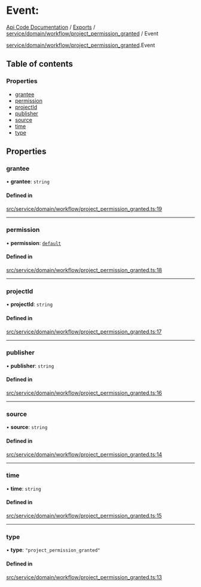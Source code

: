 # Event: 
 
[Api Code Documentation](../README.md) / [Exports](../modules.md) / [service/domain/workflow/project\_permission\_granted](../modules/service_domain_workflow_project_permission_granted.md) / Event

[service/domain/workflow/project_permission_granted](../modules/service_domain_workflow_project_permission_granted.md).Event

## Table of contents

### Properties

- [grantee](service_domain_workflow_project_permission_granted.Event.md#grantee)
- [permission](service_domain_workflow_project_permission_granted.Event.md#permission)
- [projectId](service_domain_workflow_project_permission_granted.Event.md#projectid)
- [publisher](service_domain_workflow_project_permission_granted.Event.md#publisher)
- [source](service_domain_workflow_project_permission_granted.Event.md#source)
- [time](service_domain_workflow_project_permission_granted.Event.md#time)
- [type](service_domain_workflow_project_permission_granted.Event.md#type)

## Properties

### grantee

• **grantee**: `string`

#### Defined in

[src/service/domain/workflow/project_permission_granted.ts:19](https://github.com/openkfw/TruBudget/blob/f6ee764/api/src/service/domain/workflow/project_permission_granted.ts#L19)

___

### permission

• **permission**: [`default`](../modules/authz_intents.md#default)

#### Defined in

[src/service/domain/workflow/project_permission_granted.ts:18](https://github.com/openkfw/TruBudget/blob/f6ee764/api/src/service/domain/workflow/project_permission_granted.ts#L18)

___

### projectId

• **projectId**: `string`

#### Defined in

[src/service/domain/workflow/project_permission_granted.ts:17](https://github.com/openkfw/TruBudget/blob/f6ee764/api/src/service/domain/workflow/project_permission_granted.ts#L17)

___

### publisher

• **publisher**: `string`

#### Defined in

[src/service/domain/workflow/project_permission_granted.ts:16](https://github.com/openkfw/TruBudget/blob/f6ee764/api/src/service/domain/workflow/project_permission_granted.ts#L16)

___

### source

• **source**: `string`

#### Defined in

[src/service/domain/workflow/project_permission_granted.ts:14](https://github.com/openkfw/TruBudget/blob/f6ee764/api/src/service/domain/workflow/project_permission_granted.ts#L14)

___

### time

• **time**: `string`

#### Defined in

[src/service/domain/workflow/project_permission_granted.ts:15](https://github.com/openkfw/TruBudget/blob/f6ee764/api/src/service/domain/workflow/project_permission_granted.ts#L15)

___

### type

• **type**: ``"project_permission_granted"``

#### Defined in

[src/service/domain/workflow/project_permission_granted.ts:13](https://github.com/openkfw/TruBudget/blob/f6ee764/api/src/service/domain/workflow/project_permission_granted.ts#L13)
